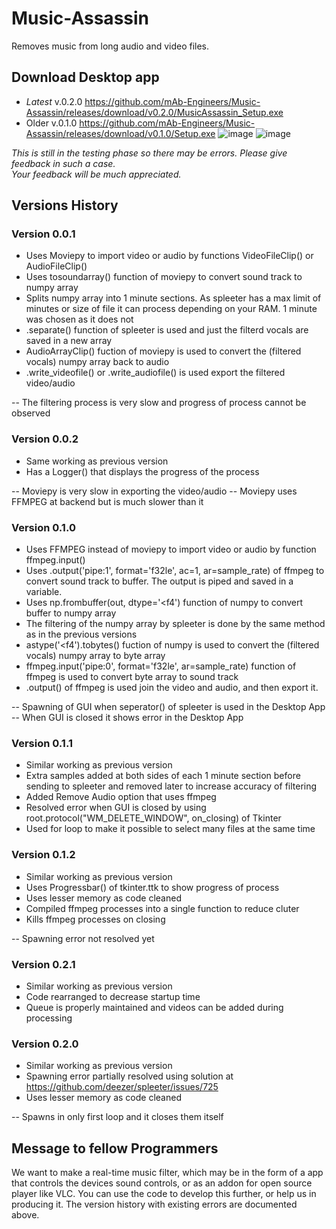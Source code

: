 # Music-Assassin
Removes music from long audio and video files.

## Download Desktop app
- *Latest* v.0.2.0  https://github.com/mAb-Engineers/Music-Assassin/releases/download/v0.2.0/MusicAssassin_Setup.exe
- Older    v.0.1.0 https://github.com/mAb-Engineers/Music-Assassin/releases/download/v0.1.0/Setup.exe
![image](https://user-images.githubusercontent.com/110847037/230733812-03edbc6c-6d24-4def-a3aa-8cd9255cadc2.png)      ![image](https://user-images.githubusercontent.com/110847037/230733834-bb4d8aa4-c7ae-43b3-924c-49ca1a3209a9.png)



*This is still in the testing phase so there may be errors. Please give feedback in such a case.  
Your feedback will be much appreciated.*

## Versions History

### Version 0.0.1
- Uses Moviepy to import video or audio by functions VideoFileClip() or AudioFileClip()
- Uses tosoundarray() function of moviepy to convert sound track to numpy array
- Splits numpy array into 1 minute sections. As spleeter has a max limit of minutes or size of file it can process depending on your RAM. 1 minute was chosen as it does not 
- .separate() function of spleeter is used and just the filterd vocals are saved in a new array
- AudioArrayClip() fuction of moviepy is used to convert the (filtered vocals) numpy array back to audio
- .write_videofile() or .write_audiofile() is used export the filtered video/audio

-- The filtering process is very slow and progress of process cannot be observed 

### Version 0.0.2
- Same working as previous version
- Has a Logger() that displays the progress of the process

-- Moviepy is very slow in exporting the video/audio
-- Moviepy uses FFMPEG at backend but is much slower than it

### Version 0.1.0
- Uses FFMPEG instead of moviepy to import video or audio by function ffmpeg.input()
- Uses .output('pipe:1', format='f32le', ac=1, ar=sample_rate) of ffmpeg to convert sound track to buffer. The output is piped and saved in a variable.
- Uses np.frombuffer(out, dtype='<f4') function of numpy to convert buffer to numpy array
- The filtering of the numpy array by spleeter is done by the same method as in the previous versions
- astype('<f4').tobytes() fuction of numpy is used to convert the (filtered vocals) numpy array to byte array
- ffmpeg.input('pipe:0', format='f32le', ar=sample_rate) function of ffmpeg is used to convert byte array to sound track
- .output() of ffmpeg is used join the video and audio, and then export it.

-- Spawning of GUI when seperator() of spleeter is used in the Desktop App
-- When GUI is closed it shows error in the Desktop App

### Version 0.1.1
- Similar working as previous version 
- Extra samples added at both sides of each 1 minute section before sending to spleeter and removed later to increase accuracy of filtering
- Added Remove Audio option that uses ffmpeg 
- Resolved error when GUI is closed by using root.protocol("WM_DELETE_WINDOW", on_closing) of Tkinter
- Used for loop to make it possible to select many files at the same time

### Version 0.1.2
- Similar working as previous version 
- Uses Progressbar() of tkinter.ttk to show progress of process
- Uses lesser memory as code cleaned
- Compiled ffmpeg processes into a single function to reduce cluter
- Kills ffmpeg processes on closing

-- Spawning error not resolved yet

### Version 0.2.1
- Similar working as previous version 
- Code rearranged to decrease startup time
- Queue is properly maintained and videos can be added during processing

### Version 0.2.0
- Similar working as previous version 
- Spawning error partially resolved using solution at https://github.com/deezer/spleeter/issues/725
- Uses lesser memory as code cleaned

-- Spawns in only first loop and it closes them itself


## Message to fellow Programmers
We want to make a real-time music filter, which may be in the form of a app that controls the devices sound controls, or as an addon for open source player like VLC.
You can use the code to develop this further, or help us in producing it. The version history with existing errors are documented above.

